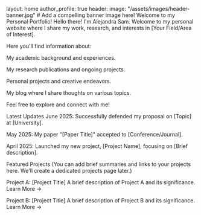 layout: home author_profile: true header: image: "/assets/images/header-banner.jpg" # Add a compelling banner image here!
Welcome to my Personal Portfolio!
Hello there! I'm Alejandra Sam. Welcome to my personal website where I share my work, research, and interests in [Your Field/Area of Interest].

Here you'll find information about:

My academic background and experiences.

My research publications and ongoing projects.

Personal projects and creative endeavors.

My blog where I share thoughts on various topics.

Feel free to explore and connect with me!

Latest Updates
June 2025: Successfully defended my proposal on [Topic] at [University].

May 2025: My paper "[Paper Title]" accepted to [Conference/Journal].

April 2025: Launched my new project, [Project Name], focusing on [Brief description].

Featured Projects
(You can add brief summaries and links to your projects here. We'll create a dedicated projects page later.)

Project A: [Project Title]
A brief description of Project A and its significance.
Learn More →

Project B: [Project Title]
A brief description of Project B and its significance.
Learn More →